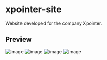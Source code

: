 # xpointer-site
Website developed for the company Xpointer.

## Preview

![image](https://user-images.githubusercontent.com/54703843/133391274-b30e9b25-3d89-4d4e-8f5a-92a6197bba6e.png)
![image](https://user-images.githubusercontent.com/54703843/133391321-b235aead-8c7b-4693-a7bd-2002cca5a6b4.png)
![image](https://user-images.githubusercontent.com/54703843/133391359-2c0c22c8-7bf0-43ef-aa84-17361ce46374.png)
![image](https://user-images.githubusercontent.com/54703843/133391405-b2e6a1ae-d446-4712-bc36-75484cd6047c.png)

